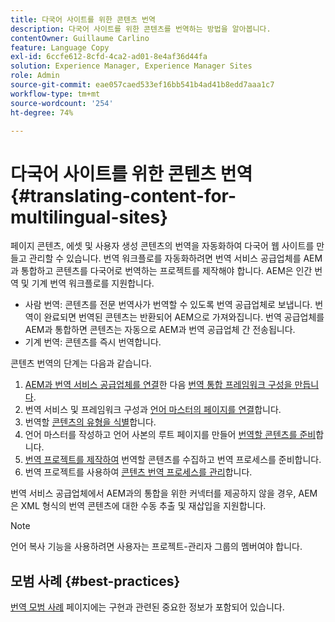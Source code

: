 ```yaml
---
title: 다국어 사이트를 위한 콘텐츠 번역
description: 다국어 사이트를 위한 콘텐츠를 번역하는 방법을 알아봅니다.
contentOwner: Guillaume Carlino
feature: Language Copy
exl-id: 6ccfe612-8cfd-4ca2-ad01-8e4af36d44fa
solution: Experience Manager, Experience Manager Sites
role: Admin
source-git-commit: eae057caed533ef16bb541b4ad41b8edd7aaa1c7
workflow-type: tm+mt
source-wordcount: '254'
ht-degree: 74%

---
```


# 다국어 사이트를 위한 콘텐츠 번역 {#translating-content-for-multilingual-sites}

페이지 콘텐츠, 에셋 및 사용자 생성 콘텐츠의 번역을 자동화하여 다국어 웹 사이트를 만들고 관리할 수 있습니다. 번역 워크플로를 자동화하려면 번역 서비스 공급업체를 AEM과 통합하고 콘텐츠를 다국어로 번역하는 프로젝트를 제작해야 합니다. AEM은 인간 번역 및 기계 번역 워크플로를 지원합니다.

* 사람 번역: 콘텐츠를 전문 번역사가 번역할 수 있도록 번역 공급업체로 보냅니다. 번역이 완료되면 번역된 콘텐츠는 반환되어 AEM으로 가져와집니다. 번역 공급업체를 AEM과 통합하면 콘텐츠는 자동으로 AEM과 번역 공급업체 간 전송됩니다.
* 기계 번역: 콘텐츠를 즉시 번역합니다.

콘텐츠 번역의 단계는 다음과 같습니다.

1. [AEM과 번역 서비스 공급업체를 연결](/help/sites-administering/tc-tic.md#connecting-to-a-translation-service-provider)한 다음 [번역 통합 프레임워크 구성을 만듭니다](/help/sites-administering/tc-tic.md).
1. 번역 서비스 및 프레임워크 구성과 [언어 마스터의 페이지를 연결](/help/sites-administering/tc-tic.md#configuring-pages-for-translation)합니다.
1. 번역할 [콘텐츠의 유형을 식별](/help/sites-administering/tc-rules.md)합니다.
1. 언어 마스터를 작성하고 언어 사본의 루트 페이지를 만들어 [번역할 콘텐츠를 준비](/help/sites-administering/tc-prep.md)합니다.
1. [번역 프로젝트를 제작하여](/help/sites-administering/tc-manage.md) 번역할 콘텐츠를 수집하고 번역 프로세스를 준비합니다.
1. 번역 프로젝트를 사용하여 [콘텐츠 번역 프로세스를 관리](/help/sites-administering/tc-manage.md)합니다.

번역 서비스 공급업체에서 AEM과의 통합을 위한 커넥터를 제공하지 않을 경우, AEM은 XML 형식의 번역 콘텐츠에 대한 수동 추출 및 재삽입을 지원합니다.

>[!NOTE]
>
>언어 복사 기능을 사용하려면 사용자는 프로젝트-관리자 그룹의 멤버여야 합니다.

## 모범 사례 {#best-practices}

[번역 모범 사례](/help/sites-administering/tc-bp.md) 페이지에는 구현과 관련된 중요한 정보가 포함되어 있습니다.
